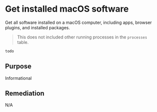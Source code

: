 # Get installed macOS software

Get all software installed on a macOS computer, including apps, browser plugins, and installed packages.

> This does not included other running processes in the `processes` table.

```sql
todo
```

## Purpose

Informational

## Remediation

N/A
